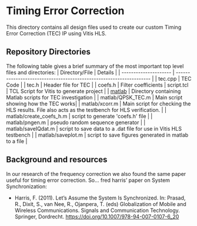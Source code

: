 # Timing Error Correction
This directory contains all design files used to create our custom Timing Error Correction (TEC) IP using Vitis HLS.

## Repository Directories
The following table gives a brief summary of the most important top level files and directories:
| Directory/File        | Details                                                             |
| --------------------- | ------------------------------------------------------------------- |
| tec.cpp   | TEC Code  |
| tec.h | Header file for TEC   |
| coefs.h | Filter coefficients 
| script.tcl    | TCL Script for Vitis to generate project  |
| [matlab](matlab) | Directory containing Matlab scripts for TEC investigation   |
| matlab/QPSK_TEC.m | Main script showing how the TEC works|
| matlab/xcorr.m | Main script for checking the HLS results. File also acts as the testbench for HLS verification. |
| matlab/create_coefs_h.m | script to generate 'coefs.h' file  |
| matlab/pngen.m | pseudo random sequence generator   |
| matlab/saveIQdat.m |  script to save data to a .dat file for use in Vitis HLS testbench |
| matlab/saveplot.m |  script to save figures generated in matlab to a file |


## Background and resources

In our research of the frequency correction we also found the same paper useful for timing error correction. So... fred harris’ paper on System Synchronization:

* Harris, F. (2011). Let’s Assume the System Is Synchronized. In: Prasad, R., Dixit, S., van Nee, R., Ojanpera, T. (eds) Globalization of Mobile and Wireless Communications. Signals and Communication Technology. Springer, Dordrecht. https://doi.org/10.1007/978-94-007-0107-6_20
